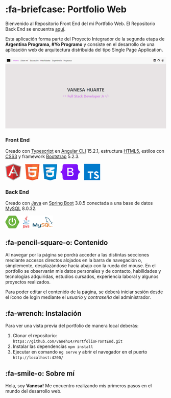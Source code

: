 # :fa-briefcase: Portfolio Web 

Bienvenido al Repositorio Front End del mi Portfolio Web. El Repositorio Back End se encuentra [aquí](https://github.com/vaneh14/PortfolioBackEnd).

Esta aplicación forma parte del Proyecto Integrador de la segunda etapa de **Argentina Programa, #Yo Programo** y consiste en el desarrollo de una aplicación web de arquitectura distribuida del tipo Single Page Application. 

<img width="750" src="./src/assets/img/PortfolioWeb.jpg" alt="Foto de portfolio web">

### Front End 

Creado con [Typescript](https://www.typescriptlang.org/) en [Angular CLI](https://github.com/angular/angular-cli) 15.2.1, estructura [HTML5](https://lenguajehtml.com/), estilos con [CSS3](https://lenguajecss.com/) y framework [Bootstrap](https://getbootstrap.com/) 5.2.3.

<div>
   <img width="300" src="./src/assets/img/FrontEnd.png" alt="Logos Front End">   
</div>

### Back End

Creado con [Java](https://www.java.com/es/) en [Spring Boot](https://spring.io/) 3.0.5 conectada a una base de datos [MySQL](https://www.mysql.com/) 8.0.32.

<div>
   <img width="150" src="./src/assets/img/BackEnd.png" alt="Logos Back End">
</div>


## :fa-pencil-square-o: Contenido 

Al navegar por la página se pordrá acceder a las distintas secciones mediante accesos directos alojados en la barra de navegación o, simplemente, desplazándose hacia abajo con la rueda del mouse. En el portfolio se observarán mis datos personales y de contacto, habilidades y tecnologías adquiridas, estudios cursados, experiencia laboral y algunos proyectos realizados.

Para poder editar el contenido de la página, se deberá iniciar sesión desde el ícono de login mediante el _usuario_ y _contraseña_ del administrador.

## :fa-wrench: Instalación

Para ver una vista previa del portfolio de manera local deberás:

1. Clonar el repositorio: `https://github.com/vaneh14/PortfolioFrontEnd.git`
2. Instalar las dependencias `npm install`
3. Ejecutar en comando `ng serve` y abrir el navegador en el puerto `http://localhost:4200/`


## :fa-smile-o: Sobre mí

Hola, soy **Vanesa!** Me encuentro realizando mis primeros pasos en el mundo del desarrollo web. 


